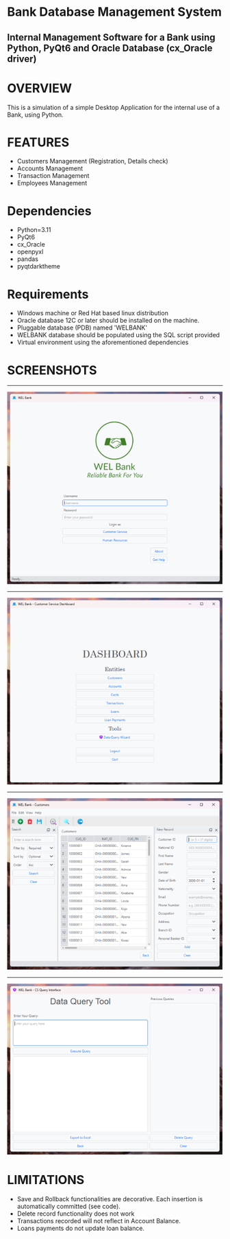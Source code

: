 # Bank Database Management System
## Internal Management Software for a Bank using Python, PyQt6 and Oracle Database (cx_Oracle driver)


# OVERVIEW

This is a simulation of a simple Desktop Application for the internal use of a Bank, using Python.

#  FEATURES
- Customers Management (Registration, Details check)
- Accounts Management
- Transaction Management
- Employees Management

# Dependencies
- Python=3.11
- PyQt6
- cx_Oracle
- openpyxl
- pandas
- pyqtdarktheme

# Requirements
- Windows machine or Red Hat based linux distribution
- Oracle database 12C or later should be installed on the machine.
- Pluggable database (PDB) named 'WELBANK'
- WELBANK database should be populated using the SQL script provided
- Virtual environment using the aforementioned dependencies

# SCREENSHOTS
___
![Alt text](01_MainInterface.png)
___
![Alt text](02_Dashboard.png)
___
![Alt text](03_EntityWindow.png)
___
![Alt text](04_DataQueryTool.png)

# LIMITATIONS

- Save and Rollback functionalities are decorative. Each insertion is automatically committed (see code).
- Delete record functionality does not work
- Transactions recorded will not reflect in Account Balance.
- Loans payments do not update loan balance.